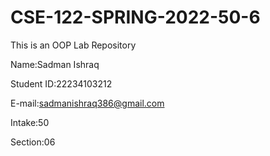 # CSE-122-SPRING-2022-50-6
This is an OOP Lab Repository



Name:Sadman Ishraq

Student ID:22234103212

E-mail:sadmanishraq386@gmail.com

Intake:50

Section:06
